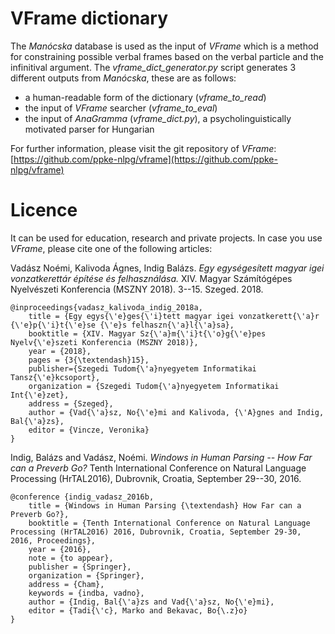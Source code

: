 # VFrame dictionary
The _Manócska_ database is used as the input of _VFrame_ which is a method for constraining possible verbal frames based on the verbal particle and the infinitival argument. The *vframe_dict_generator.py* script generates 3 different outputs from _Manócska_, these are as follows:

- a human-readable form of the dictionary (*vframe_to_read*)
- the input of _VFrame_ searcher (*vframe_to_eval*)
- the input of _AnaGramma_ (*vframe_dict.py*), a psycholinguistically motivated parser for Hungarian

For further information, please visit the git repository of _VFrame_: [https://github.com/ppke-nlpg/vframe](https://github.com/ppke-nlpg/vframe) 

# Licence
It can be used for education, research and private projects. In case you use _VFrame_, please cite one of the following articles:

Vadász Noémi, Kalivoda Ágnes, Indig Balázs. _Egy egységesített magyar igei vonzatkerettár építése és felhasználása._ XIV. Magyar Számítógépes Nyelvészeti Konferencia (MSZNY 2018). 3--15. Szeged. 2018.

    @inproceedings{vadasz_kalivoda_indig_2018a,
        title = {Egy egys{\'e}ges{\'i}tett magyar igei vonzatkerett{\'a}r {\'e}p{\'i}t{\'e}se {\'e}s felhaszn{\'a}l{\'a}sa},
        booktitle = {XIV. Magyar Sz{\'a}m{\'i}t{\'o}g{\'e}pes Nyelv{\'e}szeti Konferencia (MSZNY 2018)},
        year = {2018},
        pages = {3{\textendash}15},
        publisher={Szegedi Tudom{\'a}nyegyetem Informatikai Tansz{\'e}kcsoport},
        organization = {Szegedi Tudom{\'a}nyegyetem Informatikai Int{\'e}zet},
        address = {Szeged},
        author = {Vad{\'a}sz, No{\'e}mi and Kalivoda, {\'A}gnes and Indig, Bal{\'a}zs},
        editor = {Vincze, Veronika}
    }

Indig, Balázs and Vadász, Noémi. _Windows in Human Parsing -- How Far can a Preverb Go?_ Tenth International Conference on Natural Language Processing (HrTAL2016), Dubrovnik, Croatia, September 29--30, 2016.

    @conference {indig_vadasz_2016b,
        title = {Windows in Human Parsing {\textendash} How Far can a Preverb Go?},
        booktitle = {Tenth International Conference on Natural Language Processing (HrTAL2016) 2016, Dubrovnik, Croatia, September 29-30, 2016, Proceedings},
        year = {2016},
        note = {to appear},
        publisher = {Springer},
        organization = {Springer},
        address = {Cham},
        keywords = {indba, vadno},
        author = {Indig, Bal{\'a}zs and Vad{\'a}sz, No{\'e}mi},
        editor = {Tadi{\'c}, Marko and Bekavac, Bo{\.z}o}
    }
